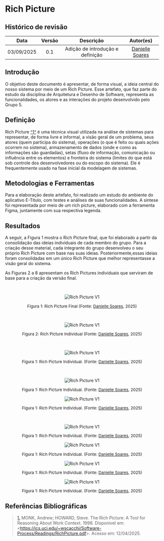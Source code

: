 # Rich Picture

## Histórico de revisão

| Data | Versão | Descrição | Autor(es)|
|:----:|:------:|:---------:|:--------:|
|03/09/2025|0.1|Adição de introdução e definição|[Danielle Soares](https://github.com/danielle-soaress)|

## Introdução

O objetivo deste documento é apresentar, de forma visual, a ideia central do nosso sistema por meio de um Rich Picture. Esse artefato, que faz parte do estudo da disciplina de Arquitetura e Desenho de Software, representa as funcionalidades, os atores e as interações do projeto desenvolvido pelo Grupo 5.

## Definição

Rich Picture <a id="TEC1" href="#RP1">^1^</a> é uma técnica visual utilizada na análise de sistemas para representar, de forma livre e informal, a visão geral de um problema, seus atores (quem participa do sistema), operações (o que é feito ou quais ações ocorrem no sistema), armazenamento de dados (onde e como as informações são guardadas), setas (fluxo de informação, comunicação ou influência entre os elementos) e fronteira do sistema (limites do que está sob controle dos desenvolvedores ou do escopo do sistema). Ele é frequentemente usado na fase inicial da modelagem de sistemas.

## Metodologias e Ferramentas

Para a elaboração deste artefato, foi realizado um estudo do ambiente do aplicativo E-Título, com testes e análises de suas funcionalidades. A síntese foi representada por meio de um rich picture, elaborado com a ferramenta Figma, juntamente com sua respectiva legenda.

## Resultados

A seguir, a Figura 1 mostra o Rich Picture final, que foi elaborado a partir da consolidação das ideias individuais de cada membro do grupo. Para a criação desse material, cada integrante do grupo desenvolveu o seu próprio Rich Picture com base nas suas ideias. Posteriormente,essas ideias foram consolidadas em um único Rich Picture que melhor representasse a visão geral do sistema.

As Figuras 2 a 8 apresentam os Rich Pictures individuais que serviram de base para a criação da versão final.

<br>

<figure style="text-align: center;">
    <img src="../../assets/rich_pictures/rp_final.png" alt="Rich Picture V1" style="max-width: 100%;">
    <figcaption>
        <p style="text-align: center; font-size: 10pt;">
            Figura 1: Rich Picture Final (Fonte: <a href="https://github.com/danielle-soaress">Danielle Soares</a>, 2025)
        </p>
    </figcaption>
</figure>

<br>

<figure style="text-align: center;">
    <img src="../../assets/rich_pictures/rp_danielle.png" alt="Rich Picture V1" style="max-width: 100%;">
    <figcaption>
        <p style="text-align: center; font-size: 10pt;">
            Figura 2: Rich Picture Individual (Fonte: <a href="https://github.com/danielle-soaress">Danielle Soares</a>, 2025)
        </p>
    </figcaption>
</figure>


<br>

<figure style="text-align: center;">
    <img src="../../assets/rich_pictures/rp_enzo.png" alt="Rich Picture V1" style="max-width: 100%;">
    <figcaption>
        <p style="text-align: center; font-size: 10pt;">
            Figura 1: Rich Picture Individual. (Fonte: <a href="https://github.com/">Danielle Soares</a>, 2025)
        </p>
    </figcaption>
</figure>

<br>

<figure style="text-align: center;">
    <img src="../../assets/rich_pictures/rp_larissa.png" alt="Rich Picture V1" style="max-width: 100%;">
    <figcaption>
        <p style="text-align: center; font-size: 10pt;">
            Figura 1: Rich Picture Individual. (Fonte: <a href="https://github.com/danielle-soaress">Danielle Soares</a>, 2025)
        </p>
    </figcaption>
</figure>

<figure style="text-align: center;">
    <img src="../../assets/rich_pictures/rp_leticia.jpeg" alt="Rich Picture V1" style="max-width: 100%;">
    <figcaption>
        <p style="text-align: center; font-size: 10pt;">
            Figura 1: Rich Picture Individual. (Fonte: <a href="https://github.com/danielle-soaress">Danielle Soares</a>, 2025)
        </p>
    </figcaption>
</figure>

<br>

<figure style="text-align: center;">
    <img src="../../assets/rich_pictures/rp_marcelo.png" alt="Rich Picture V1" style="max-width: 100%;">
    <figcaption>
        <p style="text-align: center; font-size: 10pt;">
            Figura 1: Rich Picture Individual. (Fonte: <a href="https://github.com/danielle-soaress">Danielle Soares</a>, 2025)
        </p>
    </figcaption>
</figure>

<figure style="text-align: center;">
    <img src="../../assets/rich_pictures/rp_maria.png" alt="Rich Picture V1" style="max-width: 100%;">
    <figcaption>
        <p style="text-align: center; font-size: 10pt;">
            Figura 1: Rich Picture Individual. (Fonte: <a href="https://github.com/danielle-soaress">Danielle Soares</a>, 2025)
        </p>
    </figcaption>
</figure>

<figure style="text-align: center;">
    <img src="../../assets/rich_pictures/rp_rafael.png" alt="Rich Picture V1" style="max-width: 100%;">
    <figcaption>
        <p style="text-align: center; font-size: 10pt;">
            Figura 1: Rich Picture Individual. (Fonte: <a href="https://github.com/danielle-soaress">Danielle Soares</a>, 2025)
        </p>
    </figcaption>
</figure>

<figure style="text-align: center;">
    <img src="../../assets/rich_pictures/rp_victor.jpeg" alt="Rich Picture V1" style="max-width: 100%;">
    <figcaption>
        <p style="text-align: center; font-size: 10pt;">
            Figura 1: Rich Picture Individual. (Fonte: <a href="https://github.com/danielle-soaress">Danielle Soares</a>, 2025)
        </p>
    </figcaption>
</figure>



## Referências Bibliográficas

> <a id="RP1" href="#TEC1">1.</a> MONK, Andrew; HOWARD, Steve. The Rich Picture: A Tool for Reasoning About Work Context. 1998.  Disponível em: <<https://ics.uci.edu/~wscacchi/Software-Process/Readings/RichPicture.pdf>>. Acesso em: 12/04/2025.
